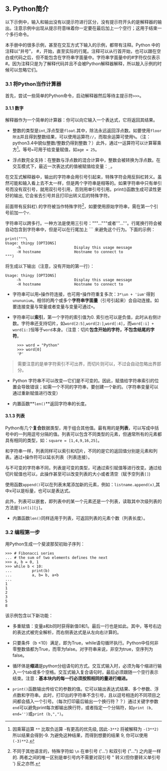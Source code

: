 ## 3. Python简介

以下示例中，输入和输出没有以提示符进行区分，没有提示符开头的是解释器的输出。注意示例中出现从提示符意味着你一定要在最后加上一个空行；这用于结束一个多行命令。 

本手册中的很多示例，甚至在交互方式下输入的示例，都带有注释。Python 中的注释以“井号”， #，开始，直至实际的行尾。注释可以从行首开始，也可以跟在空白或代码之后，但不能包含在字符串字面量中。字符串字面量中的#字符仅仅表示#。因为注释只是为了解释代码并且不会被Python解释器解释，所以敲入示例的时候可以忽略它们。

### 3.1 将Python当作计算器

首先，尝试一些简单的Python命令，启动解释器然后等待主提示符`>>>`。

#### 3.1.1 数字

解释器作为一个简单的计算器：你可以向它输入一个表达式，它将返回其结果。

+ 整数的类型是`int`,浮点型是`float`.其中，除法永远返回浮点数。如要使用`floor除法`并且得到整数结果，可以使用运算符`//`，而取余运算可使用`%`。（注：python3.4中貌似整数/整数仍得到整数？）此外，通过`**`运算符可以计算幂乘方[^1]。等号`=`可用于给变量赋值，如`age = 25`。

+ 浮点数完全支持：在整数与浮点数的混合计算中，整数会被转换为浮点数。在交互模式下，最近一次表达式的值被赋值给变量：`_`。

在交互式解释器中，输出的字符串会用引号引起来，特殊字符会用反斜杠转义。虽然可能和输入看上去不太一样，但是两个字符串是相等的。如果字符串中只有单引号而没有双引号，就用双引号引用，否则用单引号引用。print()函数生成可读性更好的输出, 它会省去引号并且打印出转义后的特殊字符。

前面带有反斜杠\\ 的字符被当作特殊字符[^2]，如要使用原始字符串，需在第一个引号前加一个`r`.

字符串可以跨多行。一种方法是使用三引号："""..."""或者'''...'''。行尾换行符会被自动包含到字符串中，但是可以在行尾加上 `\`` 来避免这个行为。下面的示例：
```
print("""\
Usage: thingy [OPTIONS]
     -h                        Display this usage message
     -H hostname               Hostname to connect to
""")
```
将生成以下输出（注意，没有开始的第一行）：
```
Usage: thingy [OPTIONS]
     -h                        Display this usage message
     -H hostname               Hostname to connect to
```

+ 字符串可以用`+`操作符连接，也可用`*`操作符重复多次：`3*\un + 'ium'`得到`unununium`。相邻的两个或多个**字符串字面量**（引号引起来）会自动连接。如要连接变量与常量或者变量与变量可通过`+`。

+ 字符串可以**索引**，第一个字符的索引值为0. 索引也可以是负值，此时从右侧计数。字符串还支持切片，如`word[2:5]`,`word[2:]`,`word[:4]`，而`word[:i] + word[i:]`恒等于`word`本身。（注意：切片**包含开始的字符，不包含结尾的字符**。

		>>> word = "Python"
		>>> word[0]
		'P'

>需要注意的是单字符索引不可出界，而切片则可以，不过会自动忽略出界部分。

+ Python 字符串不可以改变—它们是不可变的。因此，赋值给字符串索引的位置会导致错误；如需一个不同的字符串，要创建一个新的。（字符串变量可以通过重新赋值进行改变）

+ 内置函数**`len()`**返回字符串的长度。

#### 3.1.3 列表

Python有几个**复合**数据类型，用于组合其他值。最有用的是**列表**，可以写成中括号中的一列用逗号分隔的值。列表可以包含不同类型的元素，但通常所有的元素都具有相同的类型，如：`square = [1,4,9,16,25]`。

和字符串一样，列表同样可以索引和切片，不同的是它的返回值分别是元素和列表。通过`+`操作符可以延长列表（列表连接）。

与不可变的字符串不同，列表是可变的类型，可通过索引赋值等进行改变。通过给切片赋值也可以，此操作甚至可以改变列表的大小或者清空（赋予空列表`[]`)

使用函数`append()`可以在列表末尾添加新的元素，例如：`listname.append(x)`,其中x可以是标量，也可以是表达式。

此外，列表可以嵌套，即列表中的某一个元素还是一个列表，读取其中次级列表的方法是`list[i][j]`。

+ 内置函数`len()`同样适用于列表，可返回列表的元素个数（列表长度）。

### 3.2 编程第一步

用Python生成一个斐波那契初始子序列：
```
>>> # Fibonacci series
... # the sum of two elements defines the next
>>> a, b = 0, 1
>>> while b < 10:
...			print(b)
...			a, b= b, a+b
...
1
1
2
3
5
8
```

该示例包含以下新功能：

+ 多重赋值：变量a和b同时获得新值0和1。最后一行也是如此。其中，等号右边的表达式被完全解析，而右侧表达式是从左向右计算的。

+ 只要条件（b <10）满足，即为True，while语句循环执行。Python中任何非零整数值都为True，而零为false。对字符串来说，非空为true，空序列为false。

+ 循环体是**缩进**是python分组语句的方式。交互式输入时，必须为每个缩进行输入一个tab或多个空格。交互式输入复合语句时，最后必须跟随一个空行表示结束。注意：**基本块内的每一行必须按照相同的量进行缩进。**

+ `print()`函数输出传给它的参数的值。它可以输出表达式结果、多个参数、浮点数和字符串。此时，打印出的字符串不含引号，且以逗号相连的不同项目之间都会插入一个引号。（每次打印最后输出一个换行符？？）通过关键字参数`end`可以避免print每次都输出换行符，或者指定一个分隔符，如`print (b, end='')`或`print (b,",")`。


[^1]: 因乘幂运算 `**` 比取负运算 -有更高的优先级, 因此`-3**2` 将被解释为 `-(3**2)` 所以结果会得到-9. 为避免这种结果，而得到想要的结果 9, 你可以使用 `(-3)**2`.

[^2]: 不同于其他语言的，特殊字符如 `\n` 在单引号 ('...') 和双引号 ("...") 之内是一样的. 两者之间的唯一区别是单引号内不需要对双引号 " 转义(但你要转义单引号 \') 反之亦然.

